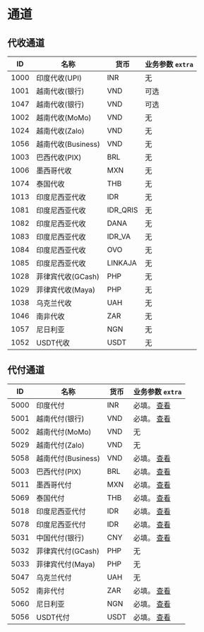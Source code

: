 # 通道

## 代收通道

| ID   | 名称               | 货币       | 业务参数 `extra` |
|------| ------------------ |----------| ---------------- |
| 1000 | 印度代收(UPI)      | INR      | 无               |
| 1001 | 越南代收(银行)     | VND      | 可选             |
| 1047 | 越南代收(银行)     | VND      | 可选             |
| 1002 | 越南代收(MoMo)     | VND      | 无               |
| 1024 | 越南代收(Zalo)     | VND      | 无               |
| 1056 | 越南代收(Business) | VND      | 无               |
| 1003 | 巴西代收(PIX)      | BRL      | 无               |
| 1006 | 墨西哥代收         | MXN      | 无               |
| 1074 | 泰国代收           | THB      | 无               |
| 1013 | 印度尼西亚代收     | IDR      | 无               |
| 1081 | 印度尼西亚代收     | IDR_QRIS | 无               |
| 1082 | 印度尼西亚代收     | DANA     | 无               |
| 1083 | 印度尼西亚代收     | IDR_VA   | 无               |
| 1084 | 印度尼西亚代收     | OVO      | 无               |
| 1085 | 印度尼西亚代收     | LINKAJA  | 无               |
| 1028 | 菲律宾代收(GCash)  | PHP      | 无               |
| 1029 | 菲律宾代收(Maya)   | PHP      | 无               |
| 1038 | 乌克兰代收         | UAH      | 无               |
| 1046 | 南非代收           | ZAR      | 无               |
| 1057 | 尼日利亚           | NGN      | 无               |
| 1052 | USDT代收           | USDT     | 无               |

## 代付通道

| ID   | 名称             | 货币 | 业务参数 `extra`                                      |
| ---- | ---------------- | --- | ----------------------------------------------------- |
| 5000 | 印度代付          | INR | 必填。 [查看](/zh/reference/india.md#业务参数)        |
| 5001 | 越南代付(银行)     | VND | 必填。 [查看](/zh/reference/vietnam.md#业务参数)      |
| 5002 | 越南代付(MoMo)    | VND | 无                                                    |
| 5029 | 越南代付(Zalo)    | VND | 无                                                    |
| 5058 | 越南代付(Business)| VND | 必填。 [查看](/zh/reference/vietnam.md#业务参数)      |
| 5003 | 巴西代付(PIX)     | BRL | 必填。 [查看](/zh/reference/brazil.md#业务参数)       |
| 5011 | 墨西哥代付         | MXN | 必填。 [查看](/zh/reference/mexico.md#业务参数)       |
| 5069 | 泰国代付          | THB | 必填。 [查看](/zh/reference/thailand.md#业务参数)     |
| 5018 | 印度尼西亚代付     | IDR | 必填。 [查看](/zh/reference/indonesia.md#业务参数)    |
| 5078 | 印度尼西亚代付     | IDR | 必填。 [查看](/zh/reference/indonesia.md#业务参数)    |
| 5031 | 中国代付(银行)     | CNY | 必填。 [查看](/zh/reference/china.md#业务参数)        |
| 5032 | 菲律宾代付(GCash)  | PHP | 无                                                    |
| 5033 | 菲律宾代付(Maya)   | PHP | 无                                                    |
| 5047 | 乌克兰代付         | UAH | 无                                                    |
| 5052 | 南非代付          | ZAR | 必填。 [查看](/zh/reference/south-africa.md#业务参数) |
| 5060 | 尼日利亚          | NGN | 必填。 [查看](/zh/reference/nigeria.md#业务参数)      |
| 5056 | USDT代付         | USDT | 必填。 [查看](/zh/reference/usdt.md#业务参数)         |
